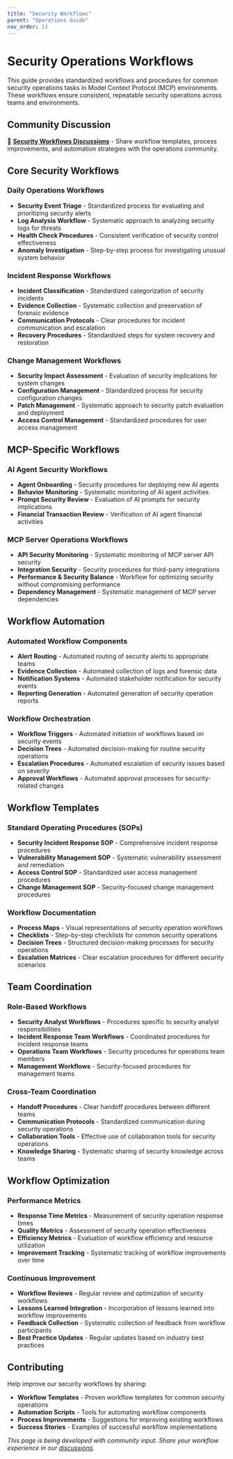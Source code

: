 ```yaml
---
title: "Security Workflows"
parent: "Operations Guide"
nav_order: 13
---
```


# Security Operations Workflows

This guide provides standardized workflows and procedures for common security operations tasks in Model Context Protocol (MCP) environments. These workflows ensure consistent, repeatable security operations across teams and environments.

## Community Discussion

💬 **[Security Workflows Discussions](https://github.com/orgs/ModelContextProtocol-Security/discussions)** - Share workflow templates, process improvements, and automation strategies with the operations community.

## Core Security Workflows

### Daily Operations Workflows
- **Security Event Triage** - Standardized process for evaluating and prioritizing security alerts
- **Log Analysis Workflow** - Systematic approach to analyzing security logs for threats
- **Health Check Procedures** - Consistent verification of security control effectiveness
- **Anomaly Investigation** - Step-by-step process for investigating unusual system behavior

### Incident Response Workflows
- **Incident Classification** - Standardized categorization of security incidents
- **Evidence Collection** - Systematic collection and preservation of forensic evidence
- **Communication Protocols** - Clear procedures for incident communication and escalation
- **Recovery Procedures** - Standardized steps for system recovery and restoration

### Change Management Workflows
- **Security Impact Assessment** - Evaluation of security implications for system changes
- **Configuration Management** - Standardized process for security configuration changes
- **Patch Management** - Systematic approach to security patch evaluation and deployment
- **Access Control Management** - Standardized procedures for user access management

## MCP-Specific Workflows

### AI Agent Security Workflows
- **Agent Onboarding** - Security procedures for deploying new AI agents
- **Behavior Monitoring** - Systematic monitoring of AI agent activities
- **Prompt Security Review** - Evaluation of AI prompts for security implications
- **Financial Transaction Review** - Verification of AI agent financial activities

### MCP Server Operations Workflows
- **API Security Monitoring** - Systematic monitoring of MCP server API security
- **Integration Security** - Security procedures for third-party integrations
- **Performance & Security Balance** - Workflow for optimizing security without compromising performance
- **Dependency Management** - Systematic management of MCP server dependencies

## Workflow Automation

### Automated Workflow Components
- **Alert Routing** - Automated routing of security alerts to appropriate teams
- **Evidence Collection** - Automated collection of logs and forensic data
- **Notification Systems** - Automated stakeholder notification for security events
- **Reporting Generation** - Automated generation of security operation reports

### Workflow Orchestration
- **Workflow Triggers** - Automated initiation of workflows based on security events
- **Decision Trees** - Automated decision-making for routine security operations
- **Escalation Procedures** - Automated escalation of security issues based on severity
- **Approval Workflows** - Automated approval processes for security-related changes

## Workflow Templates

### Standard Operating Procedures (SOPs)
- **Security Incident Response SOP** - Comprehensive incident response procedures
- **Vulnerability Management SOP** - Systematic vulnerability assessment and remediation
- **Access Control SOP** - Standardized user access management procedures
- **Change Management SOP** - Security-focused change management procedures

### Workflow Documentation
- **Process Maps** - Visual representations of security operation workflows
- **Checklists** - Step-by-step checklists for common security operations
- **Decision Trees** - Structured decision-making processes for security operations
- **Escalation Matrices** - Clear escalation procedures for different security scenarios

## Team Coordination

### Role-Based Workflows
- **Security Analyst Workflows** - Procedures specific to security analyst responsibilities
- **Incident Response Team Workflows** - Coordinated procedures for incident response teams
- **Operations Team Workflows** - Security procedures for operations team members
- **Management Workflows** - Security-focused procedures for management teams

### Cross-Team Coordination
- **Handoff Procedures** - Clear handoff procedures between different teams
- **Communication Protocols** - Standardized communication during security operations
- **Collaboration Tools** - Effective use of collaboration tools for security operations
- **Knowledge Sharing** - Systematic sharing of security knowledge across teams

## Workflow Optimization

### Performance Metrics
- **Response Time Metrics** - Measurement of security operation response times
- **Quality Metrics** - Assessment of security operation effectiveness
- **Efficiency Metrics** - Evaluation of workflow efficiency and resource utilization
- **Improvement Tracking** - Systematic tracking of workflow improvements over time

### Continuous Improvement
- **Workflow Reviews** - Regular review and optimization of security workflows
- **Lessons Learned Integration** - Incorporation of lessons learned into workflow improvements
- **Feedback Collection** - Systematic collection of feedback from workflow participants
- **Best Practice Updates** - Regular updates based on industry best practices

## Contributing

Help improve our security workflows by sharing:
- **Workflow Templates** - Proven workflow templates for common security operations
- **Automation Scripts** - Tools for automating workflow components
- **Process Improvements** - Suggestions for improving existing workflows
- **Success Stories** - Examples of successful workflow implementations

*This page is being developed with community input. Share your workflow experience in our [discussions](https://github.com/orgs/ModelContextProtocol-Security/discussions).*

